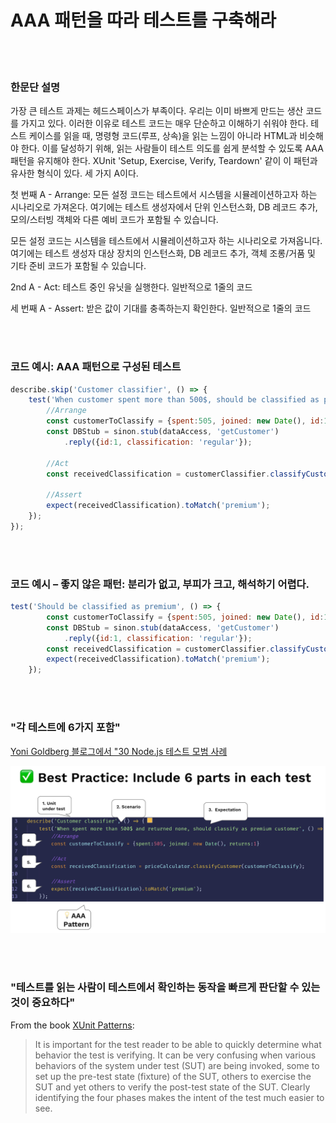 # AAA 패턴을 따라 테스트를 구축해라

<br/><br/>

### 한문단 설명

가장 큰 테스트 과제는 헤드스페이스가 부족이다. 우리는 이미 바쁘게 만드는 생산 코드를 가지고 있다. 이러한 이유로 테스트 코드는 매우 단순하고 이해하기 쉬워야 한다. 테스트 케이스를 읽을 때, 명령형 코드(루프, 상속)을 읽는 느낌이 아니라 HTML과 비슷해야 한다. 이를 달성하기 위해, 읽는 사람들이 테스트 의도를 쉽게 분석할 수 있도록 AAA 패턴을 유지해야 한다. XUnit 'Setup, Exercise, Verify, Teardown' 같이 이 패턴과 유사한 형식이 있다. 세 가지 A이다.

첫 번째 A - Arrange: 모든 설정 코드는 테스트에서 시스템을 시뮬레이션하고자 하는 시나리오로 가져온다. 여기에는 테스트 생성자에서 단위 인스턴스화, DB 레코드 추가, 모의/스터빙 객체와 다른 예비 코드가 포함될 수 있습니다.

모든 설정 코드는 시스템을 테스트에서 시뮬레이션하고자 하는 시나리오로 가져옵니다. 여기에는 테스트 생성자 대상 장치의 인스턴스화, DB 레코드 추가, 객체 조롱/거품 및 기타 준비 코드가 포함될 수 있습니다.

2nd A - Act: 테스트 중인 유닛을 실행한다. 일반적으로 1줄의 코드

세 번째 A - Assert: 받은 값이 기대를 충족하는지 확인한다. 일반적으로 1줄의 코드


<br/><br/>

### 코드 예시: AAA 패턴으로 구성된 테스트
```javascript
describe.skip('Customer classifier', () => {
    test('When customer spent more than 500$, should be classified as premium', () => {
        //Arrange
        const customerToClassify = {spent:505, joined: new Date(), id:1}
        const DBStub = sinon.stub(dataAccess, 'getCustomer')
            .reply({id:1, classification: 'regular'});

        //Act
        const receivedClassification = customerClassifier.classifyCustomer(customerToClassify);

        //Assert
        expect(receivedClassification).toMatch('premium');
    });
});
```

<br/><br/>

### 코드 예시 – 좋지 않은 패턴: 분리가 없고, 부피가 크고, 해석하기 어렵다.
```javascript
test('Should be classified as premium', () => {
        const customerToClassify = {spent:505, joined: new Date(), id:1}
        const DBStub = sinon.stub(dataAccess, 'getCustomer')
            .reply({id:1, classification: 'regular'});
        const receivedClassification = customerClassifier.classifyCustomer(customerToClassify);
        expect(receivedClassification).toMatch('premium');
    });
```

<br/><br/>

###  "각 테스트에 6가지 포함"

 [Yoni Goldberg 블로그에서 "30 Node.js 테스트 모범 사례](https://medium.com/@me_37286/yoni-goldberg-javascript-nodejs-testing-best-practices-2b98924c9347)

 ![A test report example](/assets/images/6-parts-in-test.jpg "A test report example")

<br/><br/>

### "테스트를 읽는 사람이 테스트에서 확인하는 동작을 빠르게 판단할 수 있는 것이 중요하다"

From the book [XUnit Patterns](http://xunitpatterns.com/Four%20Phase%20Test.html):

> It is important for the test reader to be able to quickly determine what behavior the test is verifying. It can be very confusing when various behaviors of the system under test (SUT) are being invoked, some to set up the pre-test state (fixture) of the SUT, others to exercise the SUT and yet others to verify the post-test state of the SUT. Clearly identifying the four phases makes the intent of the test much easier to see.
